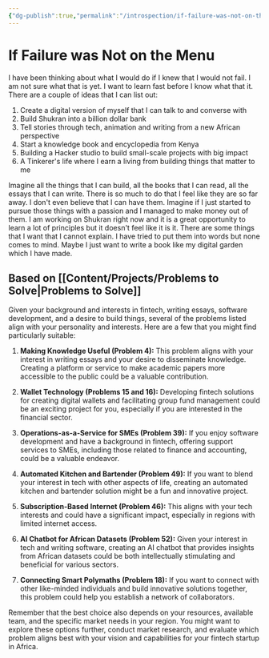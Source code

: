 ```yaml
---
{"dg-publish":true,"permalink":"/introspection/if-failure-was-not-on-the-menu/","noteIcon":"2"}
---
```


# If Failure was Not on the Menu

I have been thinking about what I would do if I knew that I would not fail. I am not sure what that is yet. I want to learn fast before I know what that it. There are a couple of ideas that I can list out:

1. Create a digital version of myself that I can talk to and converse with
2. Build Shukran into a billion dollar bank
3. Tell stories through tech, animation and writing from a new African perspective
4. Start a knowledge book and encyclopedia from Kenya
5. Building a Hacker studio to build small-scale projects with big impact
6. A Tinkerer's life where I earn a living from building things that matter to me

Imagine all the things that I can build, all the books that I can read, all the essays that I can write. There is so much to do that I feel like they are so far away. I don't even believe that I can have them. Imagine if I just started to pursue those things with a passion and I managed to make money out of them. I am working on Shukran right now and it is a great opportunity to learn a lot of principles but it doesn't feel like it is it. There are some things that I want that I cannot explain. I have tried to put them into words but none comes to mind. Maybe I just want to write a book like my digital garden which I have made. 

## Based on [[Content/Projects/Problems to Solve\|Problems to Solve]]

Given your background and interests in fintech, writing essays, software development, and a desire to build things, several of the problems listed align with your personality and interests. Here are a few that you might find particularly suitable:

1. **Making Knowledge Useful (Problem 4):** This problem aligns with your interest in writing essays and your desire to disseminate knowledge. Creating a platform or service to make academic papers more accessible to the public could be a valuable contribution.
    
2. **Wallet Technology (Problems 15 and 16):** Developing fintech solutions for creating digital wallets and facilitating group fund management could be an exciting project for you, especially if you are interested in the financial sector.
    
3. **Operations-as-a-Service for SMEs (Problem 39):** If you enjoy software development and have a background in fintech, offering support services to SMEs, including those related to finance and accounting, could be a valuable endeavor.
    
4. **Automated Kitchen and Bartender (Problem 49):** If you want to blend your interest in tech with other aspects of life, creating an automated kitchen and bartender solution might be a fun and innovative project.
    
5. **Subscription-Based Internet (Problem 46):** This aligns with your tech interests and could have a significant impact, especially in regions with limited internet access.
    
6. **AI Chatbot for African Datasets (Problem 52):** Given your interest in tech and writing software, creating an AI chatbot that provides insights from African datasets could be both intellectually stimulating and beneficial for various sectors.
    
7. **Connecting Smart Polymaths (Problem 18):** If you want to connect with other like-minded individuals and build innovative solutions together, this problem could help you establish a network of collaborators.
    

Remember that the best choice also depends on your resources, available team, and the specific market needs in your region. You might want to explore these options further, conduct market research, and evaluate which problem aligns best with your vision and capabilities for your fintech startup in Africa.